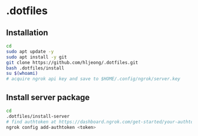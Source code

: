 # .dotfiles

## Installation

```sh
cd
sudo apt update -y
sudo apt install -y git
git clone https://github.com/hljeong/.dotfiles.git
bash .dotfiles/install
su $(whoami)
# acquire ngrok api key and save to $HOME/.config/ngrok/server.key
```

## Install server package

```sh
cd
.dotfiles/install-server
# find authtoken at https://dashboard.ngrok.com/get-started/your-authtoken
ngrok config add-authtoken <token>
```
